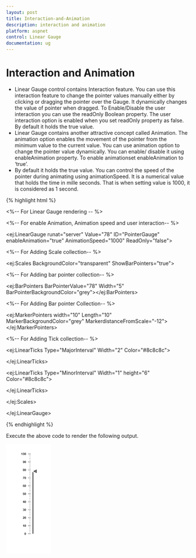 ```yaml
---
layout: post
title: Interaction-and-Animation
description: interaction and animation
platform: aspnet
control: Linear Gauge
documentation: ug
---
```


# Interaction and Animation

* Linear Gauge control contains Interaction feature. You can use this interaction feature to change the pointer values manually either by clicking or dragging the pointer over the Gauge. It dynamically changes the value of pointer when dragged. To Enable/Disable the user interaction you can use the readOnly Boolean property. The user interaction option is enabled when you set readOnly property as false. By default it holds the true value.
* Linear Gauge contains another attractive concept called Animation. The animation option enables the movement of the pointer from the minimum value to the current value. You can use animation option to change the pointer value dynamically. You can enable/ disable it using enableAnimation property. To enable animationset enableAnimation to ‘true’. 
* By default it holds the true value. You can control the speed of the pointer during animating using animationSpeed. It is a numerical value that holds the time in mille seconds. That is when setting value is 1000, it is considered as 1 second.

{% highlight html %}

<%-- For Linear Gauge rendering -- %>

<%-- For enable Animation, Animation speed and user interaction-- %>

<ej:LinearGauge runat="server" Value="78" ID="PointerGauge"  enableAnimation="true" AnimationSpeed="1000" ReadOnly="false">

<%-- For Adding Scale collection-- %>

<Scales>

<ej:Scales BackgroundColor="transparent" ShowBarPointers="true">

<Border Color="transparent" Width="0"></Border>

<%-- For Adding bar pointer collection-- %>

<BarPointerCollection>

<ej:BarPointers BarPointerValue="78" Width="5" BarPointerBackgroundColor="grey"></ej:BarPointers>

</BarPointerCollection>

<%-- For Adding Bar pointer Collection-- %>

<MarkerPointerCollection>

<ej:MarkerPointers width="10" Length="10"  MarkerBackgroundColor="grey" MarkerdistanceFromScale="-12"></ej:MarkerPointers>

</MarkerPointerCollection>

<%-- For Adding Tick collection-- %>

<TickCollection>

<ej:LinearTicks Type="MajorInterval" Width="2" Color="#8c8c8c">

<DistanceFromScale X="7" Y="0" />

</ej:LinearTicks>

<ej:LinearTicks Type="MinorInterval" Width="1" height="6" Color="#8c8c8c">

<DistanceFromScale X="7" Y="0" />

</ej:LinearTicks>

</TickCollection>

</ej:Scales>

</Scales>

</ej:LinearGauge>

{% endhighlight %}


Execute the above code to render the following output.

![](Interaction-and-Animation_images/Interaction-and-Animation_img1.png)